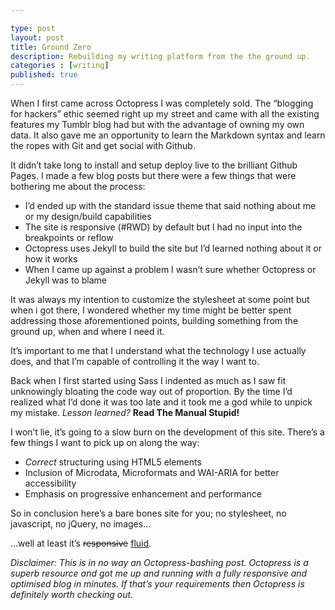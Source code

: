 ```yaml
---

type: post
layout: post
title: Ground Zero
description: Rebuilding my writing platform from the the ground up.
categories : [writing]
published: true
---
```


When I first came across Octopress I was completely sold. The “blogging for hackers” ethic seemed right up my street and came with all the existing features my Tumblr blog had but with the advantage of owning my own data. It also gave me an opportunity to learn the Markdown syntax and learn the ropes with Git and get social with Github.

It didn’t take long to install and setup deploy live to the brilliant Github Pages. I made a few blog posts but there were a few things that were bothering me about the process:

* I’d ended up with the standard issue theme that said nothing about me or my design/build capabilities
* The site is responsive (#RWD) by default but I had no input into the breakpoints or reflow
* Octopress uses Jekyll to build the site but I’d learned nothing about it or how it works
* When I came up against a problem I wasn’t sure whether Octopress or Jekyll was to blame

It was always my intention to customize the stylesheet at some point but when i got there, I wondered whether my time might be better spent addressing those aforementioned points, building something from the ground up, when and where I need it.

It’s important to me that I understand what the technology I use actually does, and that I’m capable of controlling it the way I want to.

Back when I first started using Sass I indented as much as I saw fit unknowingly bloating the code way out of proportion. By the time I’d realized what I’d done it was too late and it took me a god while to unpick my mistake. *Lesson learned?* **Read The Manual Stupid!**

I won’t lie, it’s going to a slow burn on the development of this site. There’s a few things I want to pick up on along the way:

* *Correct* structuring using HTML5 elements
* Inclusion of Microdata, Microformats and WAI-ARIA for better accessibility
* Emphasis on progressive enhancement and performance

So in conclusion here’s a bare bones site for you; no stylesheet, no javascript, no jQuery, no images…

…well at least it’s <del>responsive</del> <ins>fluid</ins>.

*Disclaimer: This is in no way an Octopress-bashing post. Octopress is a superb resource and got me up and running with a fully responsive and optimised blog in minutes. If that’s your requirements then Octopress is definitely worth checking out.*
